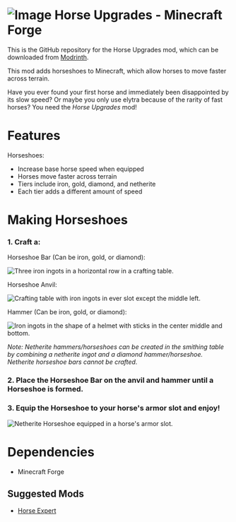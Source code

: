 
# ![Image](./mod-forge/src/main/resources/iron_horseshoe.png) Horse Upgrades - Minecraft Forge

This is the GitHub repository for the Horse Upgrades mod, which can be downloaded from [Modrinth](https://modrinth.com/mod/horse-upgrades).

This mod adds horseshoes to Minecraft, which allow horses to move faster across terrain.

Have you ever found your first horse and immediately been disappointed by its slow speed? Or maybe you only use elytra because of the rarity of fast horses? You need the *Horse Upgrades* mod!

# Features
Horseshoes:
- Increase base horse speed when equipped
- Horses  move faster across terrain
- Tiers include  iron, gold, diamond, and netherite
- Each tier adds a different amount of speed

# Making Horseshoes
### 1. Craft a:

Horseshoe Bar (Can be iron, gold, or diamond):

![Three iron ingots in a horizontal row in a crafting table.](https://cdn.modrinth.com/data/cached_images/b3b7c59db1a5583c2a3f04b61b8f2f5c404f33b5.png)

Horseshoe Anvil:

![Crafting table with iron ingots in ever slot except the middle left.](https://cdn.modrinth.com/data/cached_images/2bcf0979bc50cdc05e54321b2330bc13e66eff9c.png)

Hammer (Can be iron, gold, or diamond):

![Iron ingots in the shape of a helmet with sticks in the center middle and bottom.](https://cdn.modrinth.com/data/cached_images/6817578b19b2673213f77c0391bec1ae3370a05f.png)

*Note: Netherite hammers/horseshoes can be created in the smithing table by combining a netherite ingot and a diamond hammer/horseshoe. Netherite horseshoe bars cannot be crafted.*
### 2. Place the Horseshoe Bar on the anvil and hammer until a Horseshoe is formed.

### 3. Equip the Horseshoe to your horse's armor slot and enjoy!
![Netherite Horseshoe equipped in a horse's armor slot.](https://cdn.modrinth.com/data/cached_images/4f80788b5d42ab0737a450590ab6f532833edc01.png)


# Dependencies
- Minecraft Forge

## Suggested Mods

- [Horse Expert](https://modrinth.com/mod/horse-expert)
